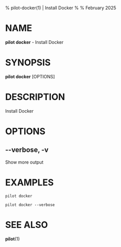 % pilot-docker(1) | Install Docker
% 
% February 2025

NAME
==================================================

**pilot docker** - Install Docker

SYNOPSIS
==================================================

**pilot docker** [OPTIONS]

DESCRIPTION
==================================================

Install Docker


OPTIONS
==================================================

--verbose, -v
--------------------------------------------------

Show more output


EXAMPLES
==================================================

~~~
pilot docker

pilot docker --verbose

~~~

SEE ALSO
==================================================

**pilot**(1)


